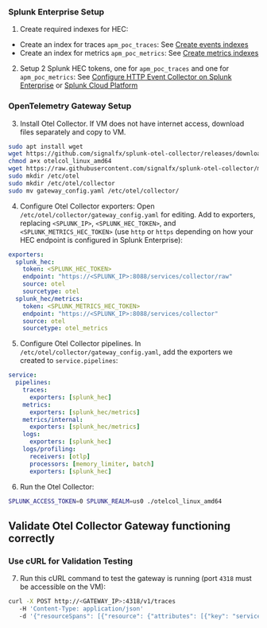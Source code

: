 ### Splunk Enterprise Setup
1. Create required indexes for HEC:
- Create an index for traces `apm_poc_traces`: See [Create events indexes](https://docs.splunk.com/Documentation/Splunk/latest/Indexer/Setupmultipleindexes#Create_events_indexes)
- Create an index for metrics `apm_poc_metrics`: See [Create metrics indexes](https://docs.splunk.com/Documentation/Splunk/latest/Indexer/Setupmultipleindexes#Create_metrics_indexes)

2. Setup 2 Splunk HEC tokens, one for `apm_poc_traces` and one for `apm_poc_metrics`: See [Configure HTTP Event Collector on Splunk Enterprise](https://docs.splunk.com/Documentation/SplunkCloud/8.2.2202/Data/UsetheHTTPEventCollector#Configure_HTTP_Event_Collector_on_Splunk_Enterprise) or [Splunk Cloud Platform](https://docs.splunk.com/Documentation/SplunkCloud/8.2.2202/Data/UsetheHTTPEventCollector#Configure_HTTP_Event_Collector_on_Splunk_Cloud_Platform)

### OpenTelemetry Gateway Setup
3. Install Otel Collector. If VM does not have internet access, download files separately and copy to VM.
```bash
sudo apt install wget
wget https://github.com/signalfx/splunk-otel-collector/releases/download/v0.48.0/otelcol_linux_amd64
chmod a+x otelcol_linux_amd64
wget https://raw.githubusercontent.com/signalfx/splunk-otel-collector/main/cmd/otelcol/config/collector/gateway_config.yaml
sudo mkdir /etc/otel
sudo mkdir /etc/otel/collector
sudo mv gateway_config.yaml /etc/otel/collector/
```
4. Configure Otel Collector exporters: Open `/etc/otel/collector/gateway_config.yaml` for editing. Add to exporters, replacing `<SPLUNK_IP>`, `<SPLUNK_HEC_TOKEN>`, and `<SPLUNK_METRICS_HEC_TOKEN>` (use `http` or `https` depending on how your HEC endpoint is configured in Splunk Enterprise):
```yaml
exporters:
  splunk_hec:
    token: <SPLUNK_HEC_TOKEN>
    endpoint: "https://<SPLUNK_IP>:8088/services/collector/raw"
    source: otel
    sourcetype: otel
  splunk_hec/metrics:
    token: <SPLUNK_METRICS_HEC_TOKEN>
    endpoint: "https://<SPLUNK_IP>:8088/services/collector"
    source: otel
    sourcetype: otel_metrics
```
5. Configure Otel Collector pipelines. In `/etc/otel/collector/gateway_config.yaml`, add the exporters we created to `service.pipelines`:
```yaml
service:
  pipelines:
    traces:
      exporters: [splunk_hec]
    metrics:
      exporters: [splunk_hec/metrics]
    metrics/internal:
      exporters: [splunk_hec/metrics]
    logs:
      exporters: [splunk_hec]
    logs/profiling:
      receivers: [otlp]
      processors: [memory_limiter, batch]
      exporters: [splunk_hec]
```

6. Run the Otel Collector:
```bash
SPLUNK_ACCESS_TOKEN=0 SPLUNK_REALM=us0 ./otelcol_linux_amd64
```

## Validate Otel Collector Gateway functioning correctly
### Use cURL for Validation Testing
7. Run this cURL command to test the gateway is running (port `4318` must be accessible on the VM):
```bash
curl -X POST http://<GATEWAY_IP>:4318/v1/traces
   -H 'Content-Type: application/json'
   -d '{"resourceSpans": [{"resource": {"attributes": [{"key": "service.name","value": {"stringValue": "curl-test-otel-pipeline"}}]},"instrumentationLibrarySpans": [{"spans": [{"traceId": "71699b6fe85982c7c8995ea3d9c95df2","spanId": "3c191d03fa8be065","name": "test-span","kind": 1,"droppedAttributesCount": 0,"events": [],"droppedEventsCount": 0,              "status": {"code": 1}}],"instrumentationLibrary": {"name": "local-curl-example"}}]}] }'
```